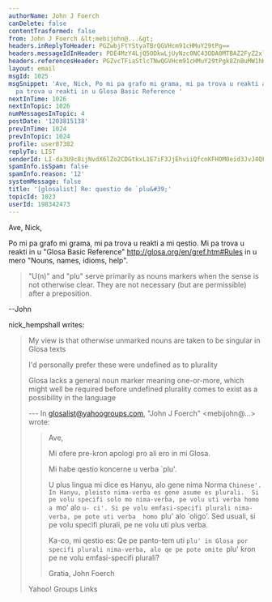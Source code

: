 ```yaml
---
authorName: John J Foerch
canDelete: false
contentTrasformed: false
from: John J Foerch &lt;mebijohn@...&gt;
headers.inReplyToHeader: PGZwbjFtYStyaTBrQGVHcm91cHMuY29tPg==
headers.messageIdInHeader: PDE4MzY4LjQ5ODkwLjUyNzc0NC43ODA0MTBAZ2FyZ2xlLmdhcmdsZS5IT1dMPg==
headers.referencesHeader: PGZvcTFiaStlcTNwQGVHcm91cHMuY29tPgk8ZnBuMW1hK3JpMGtAZUdyb3Vwcy5jb20+
layout: email
msgId: 1025
msgSnippet: 'Ave, Nick, Po mi pa grafo mi grama, mi pa trova u reakti a mi qestio.  Mi
  pa trova u reakti in u Glosa Basic Reference '
nextInTime: 1026
nextInTopic: 1026
numMessagesInTopic: 4
postDate: '1203815138'
prevInTime: 1024
prevInTopic: 1024
profile: user87382
replyTo: LIST
senderId: LI-da3U9c8ijNvdX6lZo2CDGtkxL1E7iF3JjEhviiQfcnKFHOM0eid3JvJ4QFjWr48GMPCuIo5CtUaqdskHah_CttkIwHUdiDJoPUAY
spamInfo.isSpam: false
spamInfo.reason: '12'
systemMessage: false
title: '[glosalist] Re: questio de `plu&#39;'
topicId: 1023
userId: 198342473
---
```


Ave, Nick,

Po mi pa grafo mi grama, mi pa trova u reakti a mi qestio.  Mi pa
trova u reakti in u "Glosa Basic Reference"
<http://glosa.org/en/gref.htm#Rules> in u mero "Nouns, names, idioms,
help".

> "U(n)" and "plu" serve primarily as nouns markers when the sense is
> not otherwise clear. They are not necessary (but are permissible)
> after a preposition.

--John

nick_hempshall writes:
 > 
 > My view is that otherwise unmarked nouns are taken to be singular in 
 > Glosa texts
 > 
 > I'd personally prefer these were undefined as to plurality
 > 
 > Glosa lacks a general noun marker meaning one-or-more, which might 
 > well be required before undefined plurality comes to exist as a 
 > possibility in the language
 > 
 > --- In glosalist@yahoogroups.com, "John J Foerch" <mebijohn@...> 
 > wrote:
 > >
 > > Ave,
 > > 
 > > Mi ofere pre-kron apologi pro ali ero in mi Glosa.
 > > 
 > > Mi habe qestio koncerne u verba `plu'.
 > > 
 > > U plus lingua mi dice es Hanyu, alo gene nima Norma `Chinese'.  In
 > > Hanyu, pleisto nima-verba es gene asume es plurali.  Si pe volu
 > > specifi solo mo nima-verba, pe volu uti verba homo a `mo' alo `u-
 > ci'.
 > >  Si pe volu emfasi-specifi plurali nima-verba, pe pote uti verba 
 > homo
 > > `plu' alo `oligo'.  Sed usuali, si pe volu specifi plurali, pe ne 
 > volu
 > > uti plus verba.
 > > 
 > > Ka-co, mi qestio es: Qe pe panto-tem uti `plu' in Glosa por specifi
 > > plurali nima-verba, alo qe pe pote omite `plu' kron pe ne volu
 > > emfasi-specifi plurali?
 > > 
 > > Gratia,
 > > John Foerch
 > >
 > 
 > 
 > 
 > 
 >  
 > Yahoo! Groups Links
 > 
 > 
 > 

